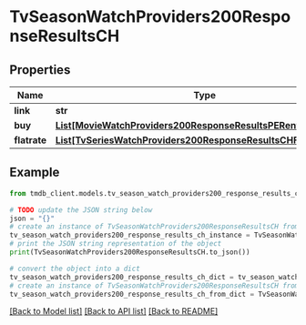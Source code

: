 # TvSeasonWatchProviders200ResponseResultsCH


## Properties

Name | Type | Description | Notes
------------ | ------------- | ------------- | -------------
**link** | **str** |  | [optional] 
**buy** | [**List[MovieWatchProviders200ResponseResultsPERentInner]**](MovieWatchProviders200ResponseResultsPERentInner.md) |  | [optional] 
**flatrate** | [**List[TvSeriesWatchProviders200ResponseResultsCHFlatrateInner]**](TvSeriesWatchProviders200ResponseResultsCHFlatrateInner.md) |  | [optional] 

## Example

```python
from tmdb_client.models.tv_season_watch_providers200_response_results_ch import TvSeasonWatchProviders200ResponseResultsCH

# TODO update the JSON string below
json = "{}"
# create an instance of TvSeasonWatchProviders200ResponseResultsCH from a JSON string
tv_season_watch_providers200_response_results_ch_instance = TvSeasonWatchProviders200ResponseResultsCH.from_json(json)
# print the JSON string representation of the object
print(TvSeasonWatchProviders200ResponseResultsCH.to_json())

# convert the object into a dict
tv_season_watch_providers200_response_results_ch_dict = tv_season_watch_providers200_response_results_ch_instance.to_dict()
# create an instance of TvSeasonWatchProviders200ResponseResultsCH from a dict
tv_season_watch_providers200_response_results_ch_from_dict = TvSeasonWatchProviders200ResponseResultsCH.from_dict(tv_season_watch_providers200_response_results_ch_dict)
```
[[Back to Model list]](../README.md#documentation-for-models) [[Back to API list]](../README.md#documentation-for-api-endpoints) [[Back to README]](../README.md)


